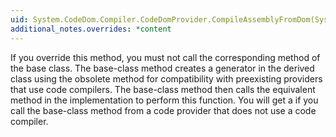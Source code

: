 ```yaml
---
uid: System.CodeDom.Compiler.CodeDomProvider.CompileAssemblyFromDom(System.CodeDom.Compiler.CompilerParameters,System.CodeDom.CodeCompileUnit[])
additional_notes.overrides: *content
---
```


<p>If you override this method, you must not call the corresponding method of the base class. The base-class method creates a generator in the derived class using the obsolete <xref href="System.CodeDom.Compiler.CodeDomProvider.CreateCompiler"></xref> method for compatibility with preexisting providers that use code compilers. The base-class method then calls the equivalent method in the <xref href="System.CodeDom.Compiler.ICodeCompiler"></xref> implementation to perform this function. You will get a <xref href="System.NotImplementedException"></xref> if you call the base-class method from a code provider that does not use a code compiler.</p>


